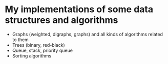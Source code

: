 # My implementations of some data structures and algorithms

 - Graphs (weighted, digraphs, graphs) and all kinds of algorithms related to them
 - Trees (binary, red-black)
 - Queue, stack, priority queue
 - Sorting algorithms
